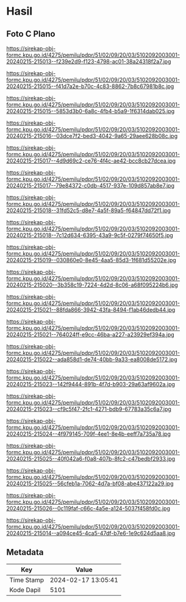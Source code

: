 # Hasil

## Foto C Plano

https://sirekap-obj-formc.kpu.go.id/4275/pemilu/pdpr/51/02/09/20/03/5102092003001-20240215-215013--f239e2d9-f123-4798-ac01-38a24318f2a7.jpg

https://sirekap-obj-formc.kpu.go.id/4275/pemilu/pdpr/51/02/09/20/03/5102092003001-20240215-215015--f41d7a2e-b70c-4c83-8862-7b8c67981b8c.jpg

https://sirekap-obj-formc.kpu.go.id/4275/pemilu/pdpr/51/02/09/20/03/5102092003001-20240215-215015--5853d3b0-6a8c-4fb4-b5a9-1f6314dab025.jpg

https://sirekap-obj-formc.kpu.go.id/4275/pemilu/pdpr/51/02/09/20/03/5102092003001-20240215-215016--03dce7f2-bed3-4042-9a65-29aee628b08c.jpg

https://sirekap-obj-formc.kpu.go.id/4275/pemilu/pdpr/51/02/09/20/03/5102092003001-20240215-215017--4d9d69c2-ce76-4f4c-ae42-bcc8cb27dcea.jpg

https://sirekap-obj-formc.kpu.go.id/4275/pemilu/pdpr/51/02/09/20/03/5102092003001-20240215-215017--79e84372-c0db-4517-937e-109d857ab8e7.jpg

https://sirekap-obj-formc.kpu.go.id/4275/pemilu/pdpr/51/02/09/20/03/5102092003001-20240215-215018--31fd52c5-d8e7-4a5f-89a5-f64847dd72f1.jpg

https://sirekap-obj-formc.kpu.go.id/4275/pemilu/pdpr/51/02/09/20/03/5102092003001-20240215-215018--7c12d634-6395-43a9-9c5f-0279f74650f5.jpg

https://sirekap-obj-formc.kpu.go.id/4275/pemilu/pdpr/51/02/09/20/03/5102092003001-20240215-215019--030860e0-8e45-4aa5-85d3-1f681d55202e.jpg

https://sirekap-obj-formc.kpu.go.id/4275/pemilu/pdpr/51/02/09/20/03/5102092003001-20240215-215020--3b358c19-7224-4d2d-8c06-a68f095224b6.jpg

https://sirekap-obj-formc.kpu.go.id/4275/pemilu/pdpr/51/02/09/20/03/5102092003001-20240215-215021--88fda866-3942-43fa-8494-f1ab46dedb44.jpg

https://sirekap-obj-formc.kpu.go.id/4275/pemilu/pdpr/51/02/09/20/03/5102092003001-20240215-215021--764024ff-e9cc-46ba-a227-a23929ef394a.jpg

https://sirekap-obj-formc.kpu.go.id/4275/pemilu/pdpr/51/02/09/20/03/5102092003001-20240215-215022--ada858d1-de74-40bb-9a33-ea8008de5172.jpg

https://sirekap-obj-formc.kpu.go.id/4275/pemilu/pdpr/51/02/09/20/03/5102092003001-20240215-215023--142f9444-891b-4f7d-b903-29a63af9602a.jpg

https://sirekap-obj-formc.kpu.go.id/4275/pemilu/pdpr/51/02/09/20/03/5102092003001-20240215-215023--cf9c5f47-2fc1-4271-bdb9-67783a35c6a7.jpg

https://sirekap-obj-formc.kpu.go.id/4275/pemilu/pdpr/51/02/09/20/03/5102092003001-20240215-215024--4f979145-709f-4ee1-8e4b-eeff7a735a78.jpg

https://sirekap-obj-formc.kpu.go.id/4275/pemilu/pdpr/51/02/09/20/03/5102092003001-20240215-215025--40f042a6-f0a8-407b-8fc2-c47bedbf2933.jpg

https://sirekap-obj-formc.kpu.go.id/4275/pemilu/pdpr/51/02/09/20/03/5102092003001-20240215-215025--56cfeb1a-7062-4d7a-bf08-abe437122a29.jpg

https://sirekap-obj-formc.kpu.go.id/4275/pemilu/pdpr/51/02/09/20/03/5102092003001-20240215-215026--0c119faf-c66c-4a5e-a124-5037f458fd0c.jpg

https://sirekap-obj-formc.kpu.go.id/4275/pemilu/pdpr/51/02/09/20/03/5102092003001-20240215-215014--a094ce45-4ca5-47df-b7e6-1e9c624d5aa8.jpg


## Metadata

| Key        | Value               |
| ---------- | ------------------- |
| Time Stamp | 2024-02-17 13:05:41 |
| Kode Dapil | 5101                |



